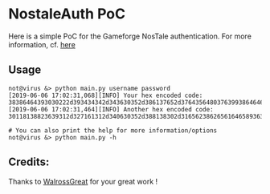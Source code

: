 # NostaleAuth PoC

Here is a simple PoC for the Gameforge NosTale authentication. For more information, cf. [here](https://github.com/morsisko/NosTale-Auth)

## Usage

    not@virus &> python main.py username password
    [2019-06-06 17:02:31,068][INFO] Your hex encoded code: 38386464393030222d393434342d343630352d386137652d376435648037639938646463
    [2019-06-06 17:02:31,464][INFO] Another hex encoded code: 30118138823639312d327161312d340630352d388138302d316562386265616465893633

    # You can also print the help for more information/options
    not@virus &> python main.py -h

## Credits:

Thanks to [WalrossGreat](https://github.com/morsisko/NosTale-Auth) for your great work !
